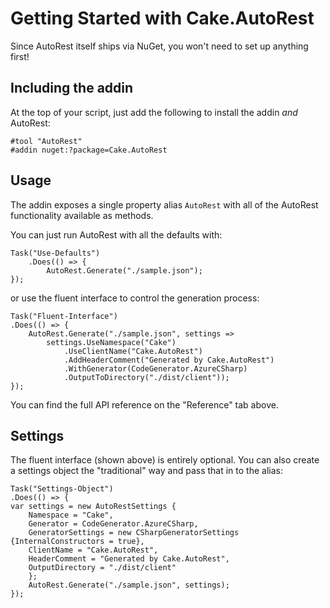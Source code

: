 # Getting Started with Cake.AutoRest

Since AutoRest itself ships via NuGet, you won't need to set up anything first!

## Including the addin

At the top of your script, just add the following to install the addin *and* AutoRest:

```
#tool "AutoRest"
#addin nuget:?package=Cake.AutoRest
```

## Usage

The addin exposes a single property alias `AutoRest` with all of the AutoRest functionality available as methods.

You can just run AutoRest with all the defaults with:

```
Task("Use-Defaults")
    .Does(() => {
        AutoRest.Generate("./sample.json");
});
```

or use the fluent interface to control the generation process:

```
Task("Fluent-Interface")
.Does(() => {
    AutoRest.Generate("./sample.json", settings =>
        settings.UseNamespace("Cake")
            .UseClientName("Cake.AutoRest")
            .AddHeaderComment("Generated by Cake.AutoRest")
            .WithGenerator(CodeGenerator.AzureCSharp)
            .OutputToDirectory("./dist/client"));
});
```

You can find the full API reference on the "Reference" tab above.

## Settings

The fluent interface (shown above) is entirely optional. You can also create a settings object the "traditional" way and pass that in to the alias:

```
Task("Settings-Object")
.Does(() => {
var settings = new AutoRestSettings {
    Namespace = "Cake",
    Generator = CodeGenerator.AzureCSharp,
    GeneratorSettings = new CSharpGeneratorSettings {InternalConstructors = true},
    ClientName = "Cake.AutoRest",
    HeaderComment = "Generated by Cake.AutoRest",
    OutputDirectory = "./dist/client"
    };
    AutoRest.Generate("./sample.json", settings);
});
```